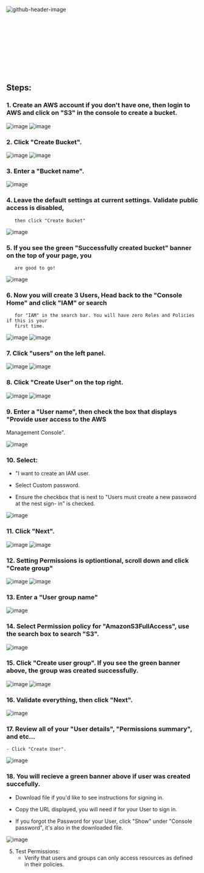 ![github-header-image](https://github.com/user-attachments/assets/060fe288-4680-4d8d-8ac9-74f4684c33d8)

&nbsp;

&nbsp;

&nbsp;

&nbsp;

&nbsp;

## **Steps:**



### 1. Create an AWS account if you don't have one, then login to AWS and click on "S3" in the console to create a bucket.

![image](https://github.com/user-attachments/assets/43030082-c98e-4ffd-9e60-f05d91208a84)
![image](https://github.com/user-attachments/assets/53627f51-527f-4c76-ad0b-a6fa024dac73)


### 2. Click "Create Bucket".

![image](https://github.com/user-attachments/assets/516a4afe-c09e-424e-902b-95d7443e1405)
![image](https://github.com/user-attachments/assets/ee81a9ae-f212-4da3-99bc-ba60b532a007)



### 3. Enter a "Bucket name". 

![image](https://github.com/user-attachments/assets/cae28df9-9625-4f54-8233-5638688bb647)



### 4. Leave the default settings at current settings. Validate public access is disabled, 
       then click "Create Bucket"

![image](https://github.com/user-attachments/assets/95274119-965b-4e98-929d-29fa9323e837)




### 5. If you see the green "Successfully created bucket" banner on the top of your page, you 
       are good to go!

![image](https://github.com/user-attachments/assets/a9657c4f-0c1e-47ff-b411-4e590662ac51)



### 6. Now you will create 3 Users, Head back to the "Console Home" and click "IAM" or search 
       for "IAM" in the search bar. You will have zero Roles and Policies if this is your 
       first time.

![image](https://github.com/user-attachments/assets/75bdb94e-600f-4533-a0aa-0cf7d09fc7cf)
![image](https://github.com/user-attachments/assets/4056ff41-e57a-43d6-9d87-394e60009968)



### 7. Click "users" on the left panel.

![image](https://github.com/user-attachments/assets/ad2d15a3-47a7-4a62-a5ec-da53fa4632ca)
![image](https://github.com/user-attachments/assets/59cd482c-3b44-4183-9ebf-4c17c55e7ccc)



### 8. Click "Create User" on the top right.

![image](https://github.com/user-attachments/assets/5941b2bb-24d8-45d6-842c-5ff7aa587821)
![image](https://github.com/user-attachments/assets/11d8086e-cd12-47ac-9d33-b1c8d3371be3)



### 9. Enter a "User name", then check the box that displays "Provide user access to the AWS 
   Management Console".

![image](https://github.com/user-attachments/assets/40f626e1-bb78-4285-8fe6-07ce9c2fdde4)


### 10. Select:
  
   - "I want to create an IAM user.
   
   - Select Custom password.
   
   - Ensure the checkbox that is next to "Users must create a new password at the nest sign- 
     in" is checked.

![image](https://github.com/user-attachments/assets/9189018c-d06e-4981-95f7-1b65f8b710f7)




### 11. Click "Next".

![image](https://github.com/user-attachments/assets/5ce4d621-bef6-48cc-bc1f-adc130c45c44)
![image](https://github.com/user-attachments/assets/94ce4b20-433a-4d08-8311-14ad858dc1e4)



### 12. Setting Permissions is optiontional, scroll down and click "Create group"

![image](https://github.com/user-attachments/assets/7a99800d-305f-48eb-8568-3b09b6310daa)
![image](https://github.com/user-attachments/assets/ce479bfd-14c4-46fa-862d-3874182d253e)



### 13. Enter a "User group name"

![image](https://github.com/user-attachments/assets/c8376214-a16e-4743-a25d-ea468588be6b)




### 14. Select Permission policy for "AmazonS3FullAccess", use the search box to search "S3".

![image](https://github.com/user-attachments/assets/83ab2ba5-343f-4361-a3c3-c3d23e46984d)



### 15. Click "Create user group". If you see the green banner above, the group was created successfully.

![image](https://github.com/user-attachments/assets/38c478a6-37fe-4d08-a0f5-e2f39bfd2ac9)
![image](https://github.com/user-attachments/assets/740c9045-9a5e-4157-a23e-ee7afc13d34a)




### 16. Validate everything, then click "Next".

![image](https://github.com/user-attachments/assets/b8b0fa48-2f5c-4900-ab8c-474ea3e369f1)



### 17. Review all of your "User details", "Permissions summary", and etc... 
   
    - Click "Create User".

![image](https://github.com/user-attachments/assets/63642f13-cc5e-4d83-b296-99b972118ba2)


### 18. You will recieve a green banner above if user was created succefully.
 
 - Download file if you'd like to see instructions for signing in.

 - Copy the URL displayed, you will need if for your User to sign in.
 
 - If you forgot the Password for your User, click "Show" under "Console password", it's also 
   in the downloaded file.

![image](https://github.com/user-attachments/assets/536ae5af-913e-4e6a-b1e4-bd51a9ce1d44)


















5. Test Permissions:
   - Verify that users and groups can only access resources as defined in their policies.

